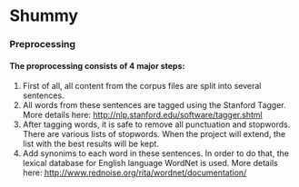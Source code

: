 Shummy
======

### Preprocessing

#### The proprocessing consists of 4 major steps:
1. First of all, all content from the corpus files are split into several sentences.
2. All words from these sentences are tagged using the Stanford Tagger. More details here: http://nlp.stanford.edu/software/tagger.shtml
3. After tagging words, it is safe to remove all punctuation and stopwords. There are various lists of stopwords. When the project will extend, the list with the best results will be kept.
4. Add synonims to each word in these sentences. In order to do that, the lexical database for English language WordNet is used. More details here: http://www.rednoise.org/rita/wordnet/documentation/


